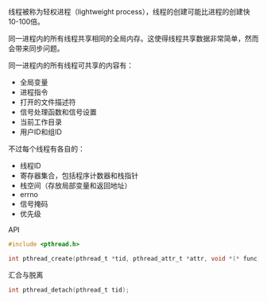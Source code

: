 线程被称为轻权进程（lightweight process），线程的创建可能比进程的创建快10-100倍。

同一进程内的所有线程共享相同的全局内存。这使得线程共享数据非常简单，然而会带来同步问题。



同一进程内的所有线程可共享的内容有：

- 全局变量
- 进程指令
- 打开的文件描述符
- 信号处理函数和信号设置
- 当前工作目录
- 用户ID和组ID

不过每个线程有各自的：

- 线程ID
- 寄存器集合，包括程序计数器和栈指针
- 栈空间（存放局部变量和返回地址）
- errno
- 信号掩码
- 优先级



API

```c
#include <pthread.h>

int pthread_create(pthread_t *tid, pthread_attr_t *attr, void *(* func)(void *), void *arg)
```



汇合与脱离

```c
int pthread_detach(pthread_t tid);
```


